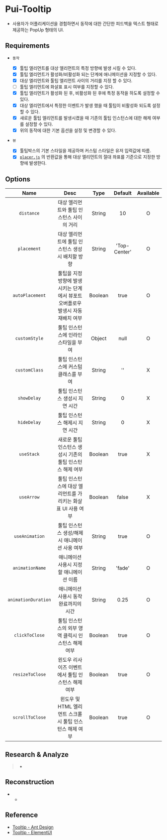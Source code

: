# Pui-Tooltip

- 사용자가 어플리케이션을 경험하면서 동작에 대한 간단한 피드백을 텍스트 형태로 제공하는 PopUp 형태의 UI.

## Requirements

- `동작`

    - [x] 툴팁 엘리먼트를 대상 엘리먼트의 특정 방향에 발생 시킬 수 있다.
    - [x] 툴팁 엘리먼트가 활성화/비활성화 되는 단계에 애니메이션을 지정할 수 있다.
    - [x] 대상 엘리먼트와 툴팁 엘리먼트 사이의 거리를 지정 할 수 있다.
    - [ ] 툴팁 엘리먼트에 화살표 표시 여부를 지정할 수 있다.
    - [x] 툴팁 엘리먼트가 활성화 된 후, 비활성화 된 후에 특정 동작을 하도록 설정할 수 있다.
    - [x] 대상 엘리먼트에서 특정한 이벤트가 발생 했을 때 툴팁이 비활성화 되도록 설정할 수 있다.
    - [x] 새로운 툴팁 엘리먼트를 발생시켰을 때 기존의 툴팁 인스턴스에 대한 해제 여부를 설정할 수 있다.
    - [x] 위의 동작에 대한 기본 옵션을 설정 및 변경할 수 있다.
    
- `뷰`

    - [x] 툴팁박스의 기본 스타일을 제공하며 커스텀 스타일은 유저 입력값에 따름.
    - [x] [`placer.js`](../$common/placer) 의 반환값을 통해 대상 엘리먼트의 절대 좌표를 기준으로 지정한 방향에 발생한다.

## Options

|Name|Desc|Type|Default|Available
|:---:|:---:|:---:|:---:|:---:|
|`distance`|대상 엘리먼트와 툴팁 인스턴스 사이의 거리|String|10|O|
|`placement`|대상 엘리먼트에 툴팁 인스턴스 생성시 배치할 방향|String|'Top-Center'|O|
|`autoPlacement`|툴팁을 지정방향에 발생시키는 단계에서 뷰포트 오버플로우 발생시 자동 재배치 여부|Boolean|true|O|
|`customStyle`|툴팁 인스턴스에 인라인 스타일을 부여|Object|null|O|
|`customClass`|툴팁 인스턴스에 커스텀 클래스를 부여|String|''|X|
|`showDelay`|툴팁 인스턴스 생성시 지연 시간|String|0|X|
|`hideDelay`|툴팁 인스턴스 해제시 지연 시간|String|0|X|
|`useStack`|새로운 툴팁 인스턴스 생성시 기존의 툴팁 인스턴스 해제 여부|Boolean|true|X|
|`useArrow`|툴팁 인스턴스에 대상 엘리먼트를 가리키는 화살표 UI 사용 여부|Boolean|false|X|
|`useAnimation`|툴팁 인스턴스 생성/해제시 애니메이션 사용 여부|String|true|O|
|`animationName`|애니메이션 사용시 지정할 애니메이션 이름|String|'fade'|O|
|`animationDuration`|애니메이션 사용시 동작 완료까지의 시간|String|0.25|O|
|`clickToClose`|툴팁 인스턴스의 외부 영역 클릭시 인스턴스 해제 여부|Boolean|true|O|
|`resizeToClose`|윈도우 리사이즈 이벤트에서 툴팁 인스턴스 해제 여부|Boolean|true|O|
|`scrollToClose`|윈도우 및 HTML 엘리먼트 스크롤시 툴팁 인스턴스 해제 여부|Boolean|true|O|

## Research & Analyze

> -

## Reconstruction

- -

## Reference

- [Tooltip - Ant Design](https://ant.design/components/tooltip/)
- [Tooltip - ElementUI](https://element.eleme.io/#/en-US/component/tooltip)
